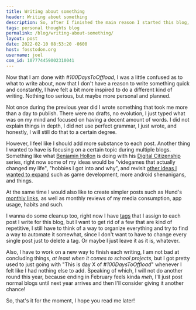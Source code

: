 ```yaml
---
title: Writing about something
header: Writing about something
description: So, after I finished the main reason I started this blog, I am now looking for new ways to inspire myself, and maybe write and expand ideas I never got the chance to do before 
tags: personal thoughts blog
permalink: /blog/writing-about-something/
layout: post
date: 2022-02-10 08:53:20 -0600
host: fosstodon.org
username: joel
com_id: 107774459002310041
---
```


Now that I am done with *#100DaysToOffload*, I was a little confused as to what to write about, now that I don't have a reason to write something quick and constantly, I have felt a bit more inspired to do a different kind of writing. Nothing too serious, but maybe more personal and planned. 

Not once during the previous year did I wrote something that took me more than a day to publish. There were no drafts, no evolution, I just typed what was on my mind and focused on having a decent amount of words. I did not explain things in depth, I did not use perfect grammar, I just wrote, and honestly, I will still do that to a certain degree.

However, I feel like I should add more substance to each post. Another thing I wanted to have is focusing on a certain topic during multiple blogs. Something like what [Benjamin Hollon](https://fosstodon.org/@benjaminhollon) is doing with his [Digital Citizenship](https://seewitheyesclosed.com/articles/series/digital-citizenship/) series, right now some of my ideas would be "videgames that actually changed my life", "hobbies I got into and why", and revisit [other ideas I wanted to expand](/blog/too-much-yet-nothing-to-say/) such as game development, more android shenanigans, and things.

At the same time I would also like to create simpler posts such as Hund's [monthly links](https://hund.tty1.se/weblog/categories/#monthly%20links), as well as monthly reviews of my media consumption, app usage, habits and such.

I wanna do some cleanup too, right now I have [tags](/tags) that I assign to each post I write for this blog, but I want to get rid of a few that are kind of repetitive, I still have to think of a way to organize everything and try to find a way to automate it somewhat, since I don't want to have to change every single post just to delete a tag. Or maybe I just leave it as it is, whatever.

Also, I have to work on a new way to finish each writing, I am not bad at concluding things, *at least when it comes to school projects*, but I got pretty used to just going with "This is day X of *#100DaysToOffload*" whenever I felt like I had nothing else to add. Speaking of which, I will not do another round this year, because ending in February feels kinda *meh*, I'll just post normal blogs until next year arrives and then I'll consider giving it another chance!

So, that's it for the moment, I hope you read me later!


